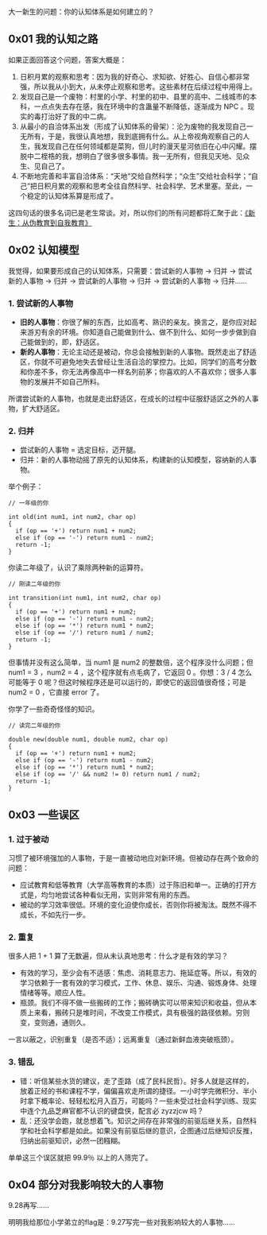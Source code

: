 大一新生的问题：你的认知体系是如何建立的？

## 0x01 我的认知之路

如果正面回答这个问题，答案大概是：

1. 日积月累的观察和思考：因为我的好奇心、求知欲、好胜心、自信心都非常强，所以我从小到大，从未停止观察和思考。这些素材在后续过程中用得上。
2. 发现自己是一个废物：村里的小学、村里的初中、县里的高中、二线城市的本科，一点点失去存在感，我在环境中的含蛊量不断降低，逐渐成为 NPC 。现实的毒打治好了我的中二病。
3. 从最小的自洽体系出发（形成了认知体系的骨架）：沦为废物的我发现自己一无所有，于是，我很认真地想，我到底拥有什么。从上帝视角观察自己的人生，我发现自己在任何领域都是菜狗，但儿时的漫天星河依旧在心中闪耀。摆脱中二桎梏的我，想明白了很多很多事情。我一无所有，但我见天地、见众生、见自己了。
4. 不断地完善和丰富自洽体系：“天地”交给自然科学；“众生”交给社会科学；“自己”把日积月累的观察和思考全往自然科学、社会科学、艺术里塞。至此，一个稳定的认知体系算是形成了。

这四句话的很多名词已是老生常谈。对，所以你们的所有问题都将汇聚于此：[《新生：从伪教育到自我教育》](https://github.com/Anticorianderist/de-vegetable)

## 0x02 认知模型

我觉得，如果要形成自己的认知体系，只需要：尝试新的人事物 → 归并 → 尝试新的人事物 → 归并 → 尝试新的人事物 → 归并 → 尝试新的人事物 → 归并……

### 1. 尝试新的人事物

- **旧的人事物**：你很了解的东西，比如高考、熟识的亲友。换言之，是你应对起来游刃有余的环境。你知道自己能做到什么、做不到什么、如何一步步做到自己能做到的，即，舒适区。
- **新的人事物**：无论主动还是被动，你总会接触到新的人事物。既然走出了舒适区，你就不可避免地失去曾经让生活自洽的掌控力。比如，同学们的高考分数和你差不多，你无法再像高中一样名列前茅；你喜欢的人不喜欢你；很多人事物的发展并不如自己所料。

所谓尝试新的人事物，也就是走出舒适区，在成长的过程中征服舒适区之外的人事物，扩大舒适区。

### 2. 归并

- 尝试新的人事物 = 选定目标，迈开腿。
- 归并：新的人事物动摇了原先的认知体系，构建新的认知模型，容纳新的人事物。

举个例子：

```
// 一年级的你

int old(int num1, int num2, char op)
{
  if (op == '+') return num1 + num2;
  else if (op == '-') return num1 - num2;
  return -1;
}
```

你读二年级了，认识了乘除两种新的运算符。

```
// 刚读二年级的你

int transition(int num1, int num2, char op)
{
  if (op == '+') return num1 + num2;
  else if (op == '-') return num1 - num2;
  else if (op == '*') return num1 * num2;
  else if (op == '/') return num1 / num2;
  return -1;
}
```

但事情并没有这么简单，当 num1 是 num2 的整数倍，这个程序没什么问题；但 num1 = 3 ，num2 = 4 ，这个程序就有点毛病了，它返回 0 。你想：3 / 4 怎么可能等于 0 呢？但这时候程序还是可以运行的，即使它的返回值很奇怪；可是 num2 = 0 ，它直接 error 了。

你学了一些奇奇怪怪的知识。

```
// 读完二年级的你

double new(double num1, double num2, char op)
{
  if (op == '+') return num1 + num2;
  else if (op == '-') return num1 - num2;
  else if (op == '*') return num1 * num2;
  else if (op == '/' && num2 != 0) return num1 / num2;
  return -1;
}
```

## 0x03 一些误区

### 1. 过于被动

习惯了被环境强加的人事物，于是一直被动地应对新环境。但被动存在两个致命的问题：

- 应试教育和低等教育（大学高等教育的本质）过于陈旧和单一。正确的打开方式是，均匀地尝试各种看似无用，实则非常有用的东西。
- 被动的学习效率很低。环境的变化迫使你成长，否则你将被淘汰。既然不得不成长，不如先行一步。

### 2. 重复

很多人把 1 + 1 算了无数遍，但从未认真地思考：什么才是有效的学习？

- 有效的学习，至少会有不适感：焦虑、消耗意志力、拖延症等。所以，有效的学习依赖于一套有效的学习模式，工作、休息、娱乐、沟通、锻炼身体、处理情绪等等。顺应人性。
- 瓶颈。我们不得不做一些搬砖的工作；搬砖确实可以带来知识和收益，但从本质上来看，搬砖只是堆时间，不改变工作模式，具有极强的路径依赖。穷则变，变则通，通则久。

一言以蔽之，识别重复（是否不适）；远离重复（通过新鲜血液突破瓶颈）。

### 3. 错乱

- 错：听信某些水货的建议，走了歪路（成了民科民哲）。好多人就是这样的，放着正经的书和课程不学，偏偏喜欢走所谓的捷径。一小时学完微积分、半小时拿下概率论、轻轻松松月入百万，可能吗？一些未受过社会科学训练、现实中连个九品芝麻官都不认识的键盘侠，配言必 zyzzjcw 吗？
- 乱：还没学会跑，就总想着飞。知识之间存在非常强的前驱后继关系，自然科学和社会科学都是如此。如果没有前驱后继的意识，企图通过后继知识反推，归纳出前驱知识，必然一团糨糊。

单单这三个误区就把 99.9％ 以上的人筛完了。

## 0x04 部分对我影响较大的人事物

9.28再写……

明明我给那位小学弟立的flag是：9.27写完一些对我影响较大的人事物……